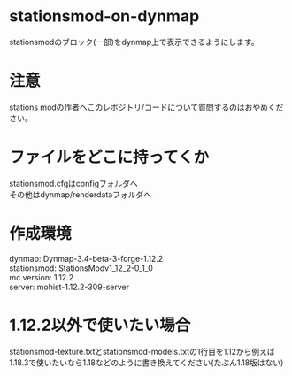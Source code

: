 # stationsmod-on-dynmap
stationsmodのブロック(一部)をdynmap上で表示できるようにします。

# 注意
stations modの作者へこのレポジトリ/コードについて質問するのはおやめください。

# ファイルをどこに持ってくか
stationsmod.cfgはconfigフォルダへ  
その他はdynmap/renderdataフォルダへ  

# 作成環境

dynmap: Dynmap-3.4-beta-3-forge-1.12.2  
stationsmod: StationsModv1_12_2-0_1_0  
mc version: 1.12.2  
server: mohist-1.12.2-309-server

# 1.12.2以外で使いたい場合

stationsmod-texture.txtとstationsmod-models.txtの1行目を1.12から例えば1.18.3で使いたいなら1.18などのように書き換えてください(たぶん1.18版はない)
